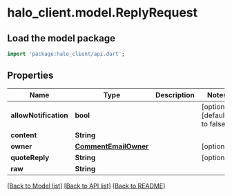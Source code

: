 # halo_client.model.ReplyRequest

## Load the model package
```dart
import 'package:halo_client/api.dart';
```

## Properties
Name | Type | Description | Notes
------------ | ------------- | ------------- | -------------
**allowNotification** | **bool** |  | [optional] [default to false]
**content** | **String** |  | 
**owner** | [**CommentEmailOwner**](CommentEmailOwner.md) |  | [optional] 
**quoteReply** | **String** |  | [optional] 
**raw** | **String** |  | 

[[Back to Model list]](../README.md#documentation-for-models) [[Back to API list]](../README.md#documentation-for-api-endpoints) [[Back to README]](../README.md)



